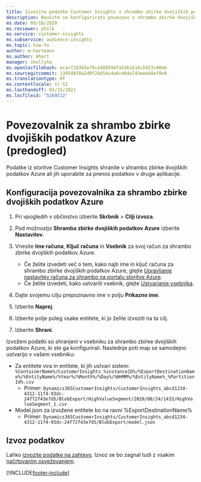 ```yaml
---
title: Izvozite podatke Customer Insights v shrambo zbirke dvojiških podatkov Azure
description: Naučite se konfigurirati povezavo s shrambo zbirke dvojiških podatkov Azure.
ms.date: 09/18/2020
ms.reviewer: philk
ms.service: customer-insights
ms.subservice: audience-insights
ms.topic: how-to
author: m-hartmann
ms.author: mhart
manager: shellyha
ms.openlocfilehash: ecacf20365e78ced8859dfa54b1b16cb923c00eb
ms.sourcegitcommit: 139548f8a2d0f24d54c4a6c404a743eeeb8ef8e0
ms.translationtype: HT
ms.contentlocale: sl-SI
ms.lasthandoff: 02/15/2021
ms.locfileid: "5269212"
---
```

# <a name="connector-for-azure-blob-storage-preview"></a>Povezovalnik za shrambo zbirke dvojiških podatkov Azure (predogled)

Podatke iz storitve Customer Insights shranite v shrambo zbirke dvojiških podatkov Azure ali jih uporabite za prenos podatkov v druge aplikacije.

## <a name="configure-the-connector-for-azure-blob-storage"></a>Konfiguracija povezovalnika za shrambo zbirke dvojiških podatkov Azure

1. Pri vpogledih v občinstvo izberite **Skrbnik** > **Cilji izvoza**.

1. Pod možnostjo **Shramba zbirke dvojiških podatkov Azure** izberite **Nastavitev**.

1. Vnesite **Ime računa**, **Ključ računa** in **Vsebnik** za svoj račun za shrambo zbirke dvojiških podatkov Azure.
    - Če želite izvedeti več o tem, kako najti ime in ključ računa za shrambo zbirke dvojiških podatkov Azure, glejte [Upravljanje nastavitev računa za shrambo na portalu storitve Azure](https://docs.microsoft.com/azure/storage/common/storage-account-manage).
    - Če želite izvedeti, kako ustvariti vsebnik, glejte [Ustvarjanje vsebnika](https://docs.microsoft.com/azure/storage/blobs/storage-quickstart-blobs-portal#create-a-container).

1. Dajte svojemu cilju prepoznavno ime v polju **Prikazno ime**.

1. Izberite **Naprej**.

1. Izberite polje poleg vsake entitete, ki jo želite izvoziti na ta cilj.

1. Izberite **Shrani**.

Izvoženi podatki so shranjeni v vsebniku za shrambo zbirke dvojiških podatkov Azure, ki ste ga konfigurirali. Naslednje poti map se samodejno ustvarijo v vašem vsebniku:

- Za entitete vira in entitete, ki jih ustvari sistem: `%ContainerName%/CustomerInsights_%instanceID%/%ExportDestinationName%/%EntityName%/%Year%/%Month%/%Day%/%HHMM%/%EntityName%_%PartitionId%.csv`
  - Primer: `Dynamics365CustomerInsights/CustomerInsights_abcd1234-4312-11f4-93dc-24f72f43e7d5/BlobExport/HighValueSegment/2020/08/24/1433/HighValueSegment_1.csv`
- Model.json za izvožene entitete bo na ravni %ExportDestinationName%
  - Primer: `Dynamics365CustomerInsights/CustomerInsights_abcd1234-4312-11f4-93dc-24f72f43e7d5/BlobExport/model.json`

## <a name="export-the-data"></a>Izvoz podatkov

Lahko [izvozite podatke na zahtevo](export-destinations.md#export-data-on-demand). Izvoz se bo zagnal tudi z vsakim [načrtovanim osveževanjem](system.md#schedule-tab).


[!INCLUDE[footer-include](../includes/footer-banner.md)]